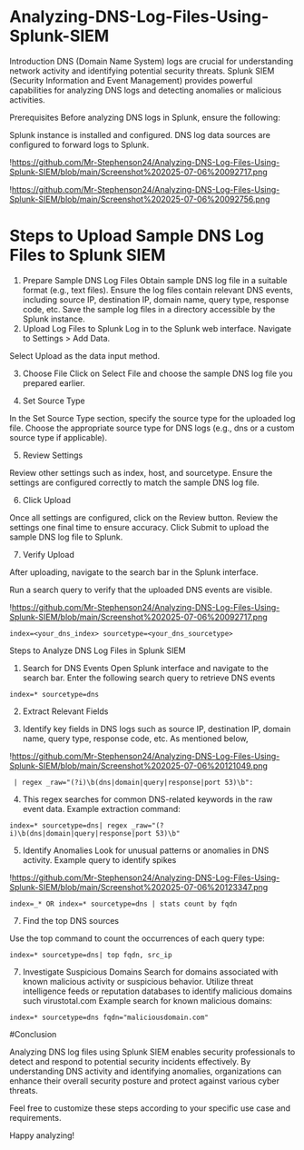# Analyzing-DNS-Log-Files-Using-Splunk-SIEM

Introduction
DNS (Domain Name System) logs are crucial for understanding network activity and identifying potential security threats. Splunk SIEM (Security Information and Event Management) provides powerful capabilities for analyzing DNS logs and detecting anomalies or malicious activities.

Prerequisites
Before analyzing DNS logs in Splunk, ensure the following:

Splunk instance is installed and configured.
DNS log data sources are configured to forward logs to Splunk.

!https://github.com/Mr-Stephenson24/Analyzing-DNS-Log-Files-Using-Splunk-SIEM/blob/main/Screenshot%202025-07-06%20092717.png

!https://github.com/Mr-Stephenson24/Analyzing-DNS-Log-Files-Using-Splunk-SIEM/blob/main/Screenshot%202025-07-06%20092756.png

# Steps to Upload Sample DNS Log Files to Splunk SIEM

1. Prepare Sample DNS Log Files
Obtain sample DNS log file in a suitable format (e.g., text files).
Ensure the log files contain relevant DNS events, including source IP, destination IP, domain name, query type, response code, etc.
Save the sample log files in a directory accessible by the Splunk instance.
2. Upload Log Files to Splunk
Log in to the Splunk web interface.
Navigate to Settings > Add Data.

Select Upload as the data input method.

3. Choose File
Click on Select File and choose the sample DNS log file you prepared earlier.

4. Set Source Type

In the Set Source Type section, specify the source type for the uploaded log file.
Choose the appropriate source type for DNS logs (e.g., dns or a custom source type if applicable).

5. Review Settings

Review other settings such as index, host, and sourcetype.
Ensure the settings are configured correctly to match the sample DNS log file.

6. Click Upload
    
Once all settings are configured, click on the Review button.
Review the settings one final time to ensure accuracy.
Click Submit to upload the sample DNS log file to Splunk.

7. Verify Upload

After uploading, navigate to the search bar in the Splunk interface.

Run a search query to verify that the uploaded DNS events are visible.

!https://github.com/Mr-Stephenson24/Analyzing-DNS-Log-Files-Using-Splunk-SIEM/blob/main/Screenshot%202025-07-06%20092717.png

`index=<your_dns_index> sourcetype=<your_dns_sourcetype>`


Steps to Analyze DNS Log Files in Splunk SIEM
1. Search for DNS Events
Open Splunk interface and navigate to the search bar.
Enter the following search query to retrieve DNS events

`index=* sourcetype=dns`

2. Extract Relevant Fields

3. Identify key fields in DNS logs such as source IP, destination IP, domain name, query type, response code, etc.
As mentioned below,

!https://github.com/Mr-Stephenson24/Analyzing-DNS-Log-Files-Using-Splunk-SIEM/blob/main/Screenshot%202025-07-06%20121049.png

` | regex _raw="(?i)\b(dns|domain|query|response|port 53)\b":`

4.  This regex searches for common DNS-related keywords in the raw event data.
Example extraction command:

`index=* sourcetype=dns| regex _raw="(?i)\b(dns|domain|query|response|port 53)\b"`

5. Identify Anomalies
Look for unusual patterns or anomalies in DNS activity.
Example query to identify spikes

!https://github.com/Mr-Stephenson24/Analyzing-DNS-Log-Files-Using-Splunk-SIEM/blob/main/Screenshot%202025-07-06%20123347.png

`index=_* OR index=* sourcetype=dns | stats count by fqdn`

7. Find the top DNS sources

Use the top command to count the occurrences of each query type:

`index=* sourcetype=dns| top fqdn, src_ip`

7. Investigate Suspicious Domains
Search for domains associated with known malicious activity or suspicious behavior.
Utilize threat intelligence feeds or reputation databases to identify malicious domains such virustotal.com
Example search for known malicious domains:

`index=* sourcetype=dns fqdn="maliciousdomain.com"`

#Conclusion

Analyzing DNS log files using Splunk SIEM enables security professionals to detect and respond to potential security incidents effectively. By understanding DNS activity and identifying anomalies, organizations can enhance their overall security posture and protect against various cyber threats.

Feel free to customize these steps according to your specific use case and requirements.

Happy analyzing!


